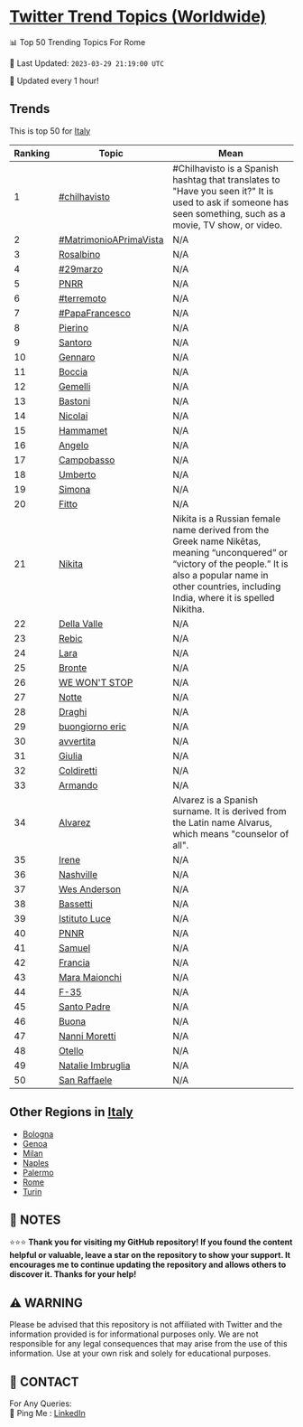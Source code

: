 [Twitter Trend Topics (Worldwide)](https://github.com/ErcinDedeoglu/Twitter-Trend-Topics)
==========


📊 Top 50 Trending Topics For Rome

📆 Last Updated: `2023-03-29 21:19:00 UTC`

🔧 Updated every 1 hour!


## Trends

This is top 50 for [Italy](</Italy>)

| Ranking | Topic | Mean |
| ------- | ------------ | ------------ |
| 1 | [#chilhavisto](http://twitter.com/search?q=%23chilhavisto) | #Chilhavisto is a Spanish hashtag that translates to "Have you seen it?" It is used to ask if someone has seen something, such as a movie, TV show, or video. |
| 2 | [#MatrimonioAPrimaVista](http://twitter.com/search?q=%23MatrimonioAPrimaVista) | N/A |
| 3 | [Rosalbino](http://twitter.com/search?q=Rosalbino) | N/A |
| 4 | [#29marzo](http://twitter.com/search?q=%2329marzo) | N/A |
| 5 | [PNRR](http://twitter.com/search?q=PNRR) | N/A |
| 6 | [#terremoto](http://twitter.com/search?q=%23terremoto) | N/A |
| 7 | [#PapaFrancesco](http://twitter.com/search?q=%23PapaFrancesco) | N/A |
| 8 | [Pierino](http://twitter.com/search?q=Pierino) | N/A |
| 9 | [Santoro](http://twitter.com/search?q=Santoro) | N/A |
| 10 | [Gennaro](http://twitter.com/search?q=Gennaro) | N/A |
| 11 | [Boccia](http://twitter.com/search?q=Boccia) | N/A |
| 12 | [Gemelli](http://twitter.com/search?q=Gemelli) | N/A |
| 13 | [Bastoni](http://twitter.com/search?q=Bastoni) | N/A |
| 14 | [Nicolai](http://twitter.com/search?q=Nicolai) | N/A |
| 15 | [Hammamet](http://twitter.com/search?q=Hammamet) | N/A |
| 16 | [Angelo](http://twitter.com/search?q=Angelo) | N/A |
| 17 | [Campobasso](http://twitter.com/search?q=Campobasso) | N/A |
| 18 | [Umberto](http://twitter.com/search?q=Umberto) | N/A |
| 19 | [Simona](http://twitter.com/search?q=Simona) | N/A |
| 20 | [Fitto](http://twitter.com/search?q=Fitto) | N/A |
| 21 | [Nikita](http://twitter.com/search?q=Nikita) | Nikita is a Russian female name derived from the Greek name Nikētas, meaning “unconquered” or “victory of the people.” It is also a popular name in other countries, including India, where it is spelled Nikitha. |
| 22 | [Della Valle](http://twitter.com/search?q=Della+Valle) | N/A |
| 23 | [Rebic](http://twitter.com/search?q=Rebic) | N/A |
| 24 | [Lara](http://twitter.com/search?q=Lara) | N/A |
| 25 | [Bronte](http://twitter.com/search?q=Bronte) | N/A |
| 26 | [WE WON'T STOP](http://twitter.com/search?q=WE+WON%27T+STOP) | N/A |
| 27 | [Notte](http://twitter.com/search?q=Notte) | N/A |
| 28 | [Draghi](http://twitter.com/search?q=Draghi) | N/A |
| 29 | [buongiorno eric](http://twitter.com/search?q=buongiorno+eric) | N/A |
| 30 | [avvertita](http://twitter.com/search?q=avvertita) | N/A |
| 31 | [Giulia](http://twitter.com/search?q=Giulia) | N/A |
| 32 | [Coldiretti](http://twitter.com/search?q=Coldiretti) | N/A |
| 33 | [Armando](http://twitter.com/search?q=Armando) | N/A |
| 34 | [Alvarez](http://twitter.com/search?q=Alvarez) | Alvarez is a Spanish surname. It is derived from the Latin name Alvarus, which means "counselor of all". |
| 35 | [Irene](http://twitter.com/search?q=Irene) | N/A |
| 36 | [Nashville](http://twitter.com/search?q=Nashville) | N/A |
| 37 | [Wes Anderson](http://twitter.com/search?q=Wes+Anderson) | N/A |
| 38 | [Bassetti](http://twitter.com/search?q=Bassetti) | N/A |
| 39 | [Istituto Luce](http://twitter.com/search?q=Istituto+Luce) | N/A |
| 40 | [PNNR](http://twitter.com/search?q=PNNR) | N/A |
| 41 | [Samuel](http://twitter.com/search?q=Samuel) | N/A |
| 42 | [Francia](http://twitter.com/search?q=Francia) | N/A |
| 43 | [Mara Maionchi](http://twitter.com/search?q=Mara+Maionchi) | N/A |
| 44 | [F-35](http://twitter.com/search?q=F-35) | N/A |
| 45 | [Santo Padre](http://twitter.com/search?q=Santo+Padre) | N/A |
| 46 | [Buona](http://twitter.com/search?q=Buona) | N/A |
| 47 | [Nanni Moretti](http://twitter.com/search?q=Nanni+Moretti) | N/A |
| 48 | [Otello](http://twitter.com/search?q=Otello) | N/A |
| 49 | [Natalie Imbruglia](http://twitter.com/search?q=Natalie+Imbruglia) | N/A |
| 50 | [San Raffaele](http://twitter.com/search?q=San+Raffaele) | N/A |



## Other Regions in [Italy](</Italy>)

* [Bologna](</Italy/Bologna.md>)
* [Genoa](</Italy/Genoa.md>)
* [Milan](</Italy/Milan.md>)
* [Naples](</Italy/Naples.md>)
* [Palermo](</Italy/Palermo.md>)
* [Rome](</Italy/Rome.md>)
* [Turin](</Italy/Turin.md>)



## 📝 NOTES

⭐⭐⭐ **Thank you for visiting my GitHub repository! If you found the content helpful or valuable, leave a star on the repository to show your support. It encourages me to continue updating the repository and allows others to discover it. Thanks for your help!**


## ⚠️ WARNING

Please be advised that this repository is not affiliated with Twitter and the information provided is for informational purposes only. We are not responsible for any legal consequences that may arise from the use of this information. Use at your own risk and solely for educational purposes.


## 📨 CONTACT

 For Any Queries:  
            🏓 Ping Me : [LinkedIn](https://www.linkedin.com/in/ercindedeoglu/)
